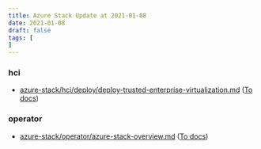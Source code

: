 ```yaml
---
title: Azure Stack Update at 2021-01-08
date: 2021-01-08
draft: false
tags: [
]
---
```


### hci
- [azure-stack/hci/deploy/deploy-trusted-enterprise-virtualization.md](https://github.com/MicrosoftDocs/azure-stack-docs/compare/57ed021..6840766#diff-bd03639782ace4a96bdaadd95fefbcbaff739da173a3be22e26566521b9ead5a) ([To docs](https://docs.microsoft.com/en-us/azure-stack/hci/deploy/deploy-trusted-enterprise-virtualization?WT.mc_id=AZ-MVP-5003408))
    
### operator
- [azure-stack/operator/azure-stack-overview.md](https://github.com/MicrosoftDocs/azure-stack-docs/compare/57ed021..6840766#diff-635b416f0c554f6dcf980b188e162405d527a7b021e4761e79b593b9d6bf84e8) ([To docs](https://docs.microsoft.com/en-us/azure-stack/operator/azure-stack-overview?WT.mc_id=AZ-MVP-5003408))
    
